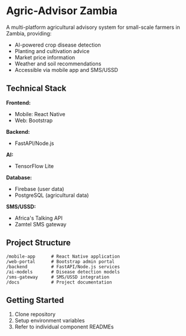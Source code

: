 # Agric-Advisor Zambia

A multi-platform agricultural advisory system for small-scale farmers in Zambia, providing:

- AI-powered crop disease detection
- Planting and cultivation advice
- Market price information
- Weather and soil recommendations
- Accessible via mobile app and SMS/USSD

## Technical Stack

**Frontend:**
- Mobile: React Native
- Web: Bootstrap

**Backend:**
- FastAPI/Node.js

**AI:**
- TensorFlow Lite

**Database:**
- Firebase (user data)
- PostgreSQL (agricultural data)

**SMS/USSD:**
- Africa's Talking API
- Zamtel SMS gateway

## Project Structure

```
/mobile-app      # React Native application
/web-portal      # Bootstrap admin portal  
/backend         # FastAPI/Node.js services
/ai-models       # Disease detection models
/sms-gateway     # SMS/USSD integration
/docs            # Project documentation
```

## Getting Started

1. Clone repository
2. Setup environment variables
3. Refer to individual component READMEs
